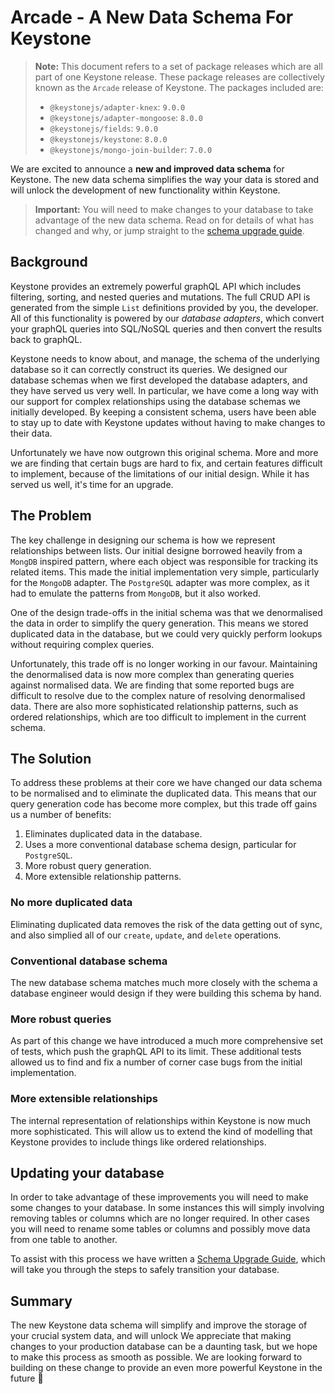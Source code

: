 <!--[meta]
section: discussions
title: A New Data Schema For Keystone
[meta]-->

# Arcade - A New Data Schema For Keystone

> **Note:** This document refers to a set of package releases which are all part of one Keystone release.
> These package releases are collectively known as the `Arcade` release of Keystone. The packages included are:
>
> - `@keystonejs/adapter-knex`: `9.0.0`
> - `@keystonejs/adapter-mongoose`: `8.0.0`
> - `@keystonejs/fields`: `9.0.0`
> - `@keystonejs/keystone`: `8.0.0`
> - `@keystonejs/mongo-join-builder`: `7.0.0`

We are excited to announce a **new and improved data schema** for Keystone.
The new data schema simplifies the way your data is stored and will unlock the development of new functionality within Keystone.

> **Important:** You will need to make changes to your database to take advantage of the new data schema. Read on for details of what has changed and why, or jump straight to the [schema upgrade guide](/docs/guides/relationship-migration.md).

## Background

Keystone provides an extremely powerful graphQL API which includes filtering, sorting, and nested queries and mutations.
The full CRUD API is generated from the simple `List` definitions provided by you, the developer.
All of this functionality is powered by our _database adapters_, which convert your graphQL queries into SQL/NoSQL queries and then convert the results back to graphQL.

Keystone needs to know about, and manage, the schema of the underlying database so it can correctly construct its queries.
We designed our database schemas when we first developed the database adapters, and they have served us very well.
In particular, we have come a long way with our support for complex relationships using the database schemas we initially developed.
By keeping a consistent schema, users have been able to stay up to date with Keystone updates without having to make changes to their data.

Unfortunately we have now outgrown this original schema.
More and more we are finding that certain bugs are hard to fix, and certain features difficult to implement, because of the limitations of our initial design.
While it has served us well, it's time for an upgrade.

## The Problem

The key challenge in designing our schema is how we represent relationships between lists.
Our initial designe borrowed heavily from a `MongDB` inspired pattern, where each object was responsible for tracking its related items.
This made the initial implementation very simple, particularly for the `MongoDB` adapter.
The `PostgreSQL` adapter was more complex, as it had to emulate the patterns from `MongoDB`, but it also worked.

One of the design trade-offs in the initial schema was that we denormalised the data in order to simplify the query generation.
This means we stored duplicated data in the database, but we could very quickly perform lookups without requiring complex queries.

Unfortunately, this trade off is no longer working in our favour.
Maintaining the denormalised data is now more complex than generating queries against normalised data.
We are finding that some reported bugs are difficult to resolve due to the complex nature of resolving denormalised data.
There are also more sophisticated relationship patterns, such as ordered relationships, which are too difficult to implement in the current schema.

## The Solution

To address these problems at their core we have changed our data schema to be normalised and to eliminate the duplicated data.
This means that our query generation code has become more complex, but this trade off gains us a number of benefits:

1. Eliminates duplicated data in the database.
2. Uses a more conventional database schema design, particular for `PostgreSQL`.
3. More robust query generation.
4. More extensible relationship patterns.

### No more duplicated data

Eliminating duplicated data removes the risk of the data getting out of sync, and also simplied all of our `create`, `update`, and `delete` operations.

### Conventional database schema

The new database schema matches much more closely with the schema a database engineer would design if they were building this schema by hand.

### More robust queries

As part of this change we have introduced a much more comprehensive set of tests, which push the graphQL API to its limit.
These additional tests allowed us to find and fix a number of corner case bugs from the initial implementation.

### More extensible relationships

The internal representation of relationships within Keystone is now much more sophisticated.
This will allow us to extend the kind of modelling that Keystone provides to include things like ordered relationships.

## Updating your database

In order to take advantage of these improvements you will need to make some changes to your database.
In some instances this will simply involving removing tables or columns which are no longer required.
In other cases you will need to rename some tables or columns and possibly move data from one table to another.

To assist with this process we have written a [Schema Upgrade Guide](/docs/guides/relationship-migration.md), which will take you through the steps to safely transition your database.

## Summary

The new Keystone data schema will simplify and improve the storage of your crucial system data, and will unlock
We appreciate that making changes to your production database can be a daunting task, but we hope to make this process as smooth as possible.
We are looking forward to building on these change to provide an even more powerful Keystone in the future 🚀
